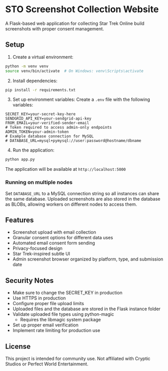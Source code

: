 # STO Screenshot Collection Website

A Flask-based web application for collecting Star Trek Online build screenshots with proper consent management.

## Setup

1. Create a virtual environment:
```bash
python -m venv venv
source venv/bin/activate  # On Windows: venv\Scripts\activate
```

2. Install dependencies:
```bash
pip install -r requirements.txt
```

3. Set up environment variables:
Create a `.env` file with the following variables:
```
SECRET_KEY=your-secret-key-here
SENDGRID_API_KEY=your-sendgrid-api-key
FROM_EMAIL=your-verified-sender-email
# Token required to access admin-only endpoints
ADMIN_TOKEN=your-admin-token
# Example database connection for MySQL
# DATABASE_URL=mysql+pymysql://user:password@hostname/dbname
```

4. Run the application:
```bash
python app.py
```

The application will be available at `http://localhost:5000`

### Running on multiple nodes

Set `DATABASE_URL` to a MySQL connection string so all instances can share the
same database. Uploaded screenshots are also stored in the database as BLOBs,
allowing workers on different nodes to access them.

## Features

- Screenshot upload with email collection
- Granular consent options for different data uses
- Automated email consent form sending
- Privacy-focused design
- Star Trek-inspired subtle UI
- Admin screenshot browser organized by platform, type, and submission date

## Security Notes

- Make sure to change the SECRET_KEY in production
- Use HTTPS in production
- Configure proper file upload limits
- Uploaded files and the database are stored in the Flask instance folder
- Validate uploaded file types using python-magic
  - Requires the libmagic system package
- Set up proper email verification
- Implement rate limiting for production use

## License

This project is intended for community use. Not affiliated with Cryptic Studios or Perfect World Entertainment. 
